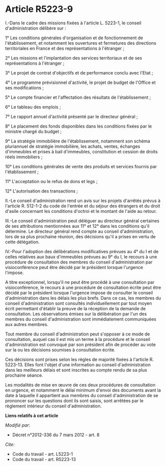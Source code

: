 # Article R5223-9

I.-Dans le cadre des missions fixées à l'article L. 5223-1, le conseil d'administration délibère sur : 

1° Les conditions générales d'organisation et de fonctionnement de l'établissement, et notamment les ouvertures et fermetures
des directions territoriales en France et des représentations à l'étranger ; 

2° Les missions et l'implantation des services territoriaux et de ses représentations à l'étranger ; 

3° Le projet de contrat d'objectifs et de performance conclu avec l'Etat ; 

4° Le programme prévisionnel d'activité, le projet de budget de l'Office et ses modifications ; 

5° Le compte financier et l'affectation des résultats de l'établissement ; 

6° Le tableau des emplois ; 

7° Le rapport annuel d'activité présenté par le directeur général ; 

8° Le placement des fonds disponibles dans les conditions fixées par le ministre chargé du budget ; 

9° La stratégie immobilière de l'établissement, notamment son schéma pluriannuel de stratégie immobilière, les achats,
ventes, échanges d'immeubles et prises à bail d'immeubles, constitution et cession de droits réels immobiliers ; 

10° Les conditions générales de vente des produits et services fournis par l'établissement ; 

11° L'acceptation ou le refus de dons et legs ; 

12° L'autorisation des transactions ; 

II.-Le conseil d'administration rend un avis sur les projets d'arrêtés prévus à l'article R. 512-1-2 du code de l'entrée et
du séjour des étrangers et du droit d'asile concernant les conditions d'octroi et le montant de l'aide au retour. 

III.-Le conseil d'administration peut déléguer au directeur général certaines de ses attributions mentionnées aux 11° et 12°
dans les conditions qu'il détermine. Le directeur général rend compte au conseil d'administration, lors de sa plus prochaine
réunion, des décisions qu'il a prises en vertu de cette délégation. 

IV.-Pour l'adoption des délibérations modificatives prévues au 4° du I et de celles relatives aux baux d'immeubles prévues au
9° du I, le recours à une procédure de consultation des membres du conseil d'administration par visioconférence peut être
décidé par le président lorsque l'urgence l'impose. 

A titre exceptionnel, lorsqu'il ne peut être procédé à une consultation par visioconférence, le recours à une procédure de
consultation écrite peut être décidé par le président lorsque l'urgence impose de consulter le conseil d'administration dans
les délais les plus brefs. Dans ce cas, les membres du conseil d'administration sont consultés individuellement par tout
moyen écrit permettant d'établir la preuve de la réception de la demande de consultation. Les observations émises sur la
délibération par l'un des membres du conseil d'administration sont immédiatement communiquées aux autres membres. 

Tout membre du conseil d'administration peut s'opposer à ce mode de consultation, auquel cas il est mis un terme à la
procédure et le conseil d'administration est convoqué par son président afin de procéder au vote sur la ou les décisions
soumises à consultation écrite. 

Ces décisions sont prises selon les règles de majorité fixées à l'article R. 5223-13. Elles font l'objet d'une information au
conseil d'administration dans les meilleurs délais et sont inscrites au compte rendu de sa plus prochaine séance. 

Les modalités de mise en œuvre de ces deux procédures de consultation en urgence, et notamment le délai minimum d'envoi des
documents avant la date à laquelle il appartient aux membres du conseil d'administration de se prononcer sur les questions
dont ils sont saisis, sont arrêtées par le règlement intérieur du conseil d'administration.

**Liens relatifs à cet article**

_Modifié par_:

  - Décret n°2012-336 du 7 mars 2012 - art. 8

_Cite_:

  - Code du travail - art. L5223-1
  - Code du travail - art. R5223-13
